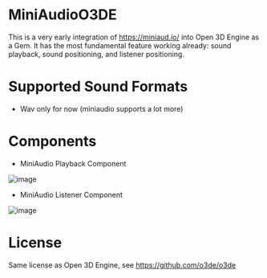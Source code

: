# MiniAudioO3DE
This is a very early integration of https://miniaud.io/ into Open 3D Engine as a Gem. It has the most fundamental feature working already: sound playback, sound positioning, and listener positioning.

# Supported Sound Formats
- Wav only for now (miniaudio supports a lot more)

# Components
- MiniAudio Playback Component

![image](https://user-images.githubusercontent.com/5432499/184503877-e9d1d3ec-4520-48eb-9bc2-bff25ab47709.png)

- MiniAudio Listener Component

![image](https://user-images.githubusercontent.com/5432499/184503840-0ac54dd6-66e8-400b-bc68-8ac16f839c1f.png)

# License

Same license as Open 3D Engine, see https://github.com/o3de/o3de

